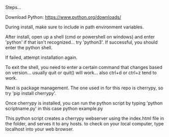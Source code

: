 Steps...

Download Python: https://www.python.org/downloads/

During install, make sure to include in path environment variables.

After install, open up a shell (cmd or powershell on windows) and enter 'python' if that isn't recognized... try 'python3'. If successful, you should enter the python shell.

If failed, attempt installation again.

To exit the shell, you need to enter a certain command that changes based on version... usually quit or quit() will work... also ctrl+d or ctrl+z tend to work.

Next is package management. The one used in for this repo is cherrypy, so try 'pip install cherrypy'. 

Once cherrypy is installed, you can run the python script by typing 'python scriptname.py' in this case python example.py

This python script creates a cherrypy webserver using the index.html file in the folder, and serves it to any hosts. to check on your local computer, type localhost into your web browser.
